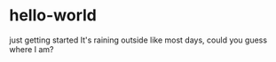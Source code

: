 # hello-world
just getting started
It's raining outside like most days, could you guess where I am?
